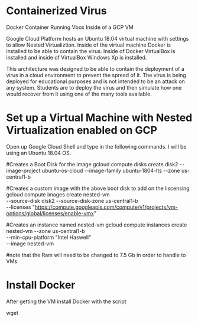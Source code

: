 # Containerized Virus
Docker Container Running Vbox Inside of a GCP VM

Google Cloud Platform hosts an Ubuntu 18.04 virtual machine with settings to allow Nested Virtualiztion. Inside of the virtual machine Docker is installed to be able to contain the virus. Inside of Docker VirtualBox is installed and inside of VirtualBox Windows Xp is installed. 

This architecture was designed to be able to contain the deployment of a virus in a cloud environment to prevent the spread of it. The virus is being deployed for educational purposes and is not intended to be an attack on any system. Students are to deploy the virus and then simulate how one would recover from it using one of the many tools available. 



# Set up a Virtual Machine with Nested Virtualization enabled on GCP

Open up Google Cloud Shell and type in the following commands. I will be using an Ubuntu 18.04 OS. 

#Creates a Boot Disk for the image
gcloud compute disks create disk2 --image-project ubuntu-os-cloud --image-family ubuntu-1804-lts --zone us-central1-b

#Creates a custom image with the above boot disk to add on the liscensing
gcloud compute images create nested-vm \
  --source-disk disk2 --source-disk-zone us-central1-b \
  --licenses "https://compute.googleapis.com/compute/v1/projects/vm-options/global/licenses/enable-vmx"
  
#Creates an instance named nested-vm
gcloud compute instances create nested-vm --zone us-central1-b \
              --min-cpu-platform "Intel Haswell" \
              --image nested-vm
 
 #note that the Ram will need to be changed to 7.5 Gb in order to handle to VMs
 
 
 # Install Docker
 After getting the VM install Docker with the script
 
 wget 
 
 
              
 
